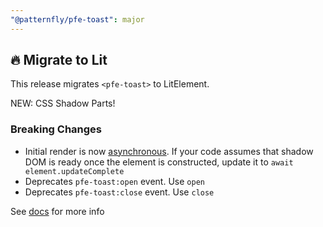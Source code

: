 ```yaml
---
"@patternfly/pfe-toast": major
---
```


## 🔥 Migrate to Lit

This release migrates `<pfe-toast>` to LitElement.

NEW: CSS Shadow Parts!

### Breaking Changes
- Initial render is now [asynchronous](https://lit.dev/docs/components/lifecycle/#reactive-update-cycle).
  If your code assumes that shadow DOM is ready once the element is constructed, update it to `await element.updateComplete`
- Deprecates `pfe-toast:open` event. Use `open`
- Deprecates `pfe-toast:close` event. Use `close`

See [docs](https://patternflyelements.org/components/toast/) for more info
